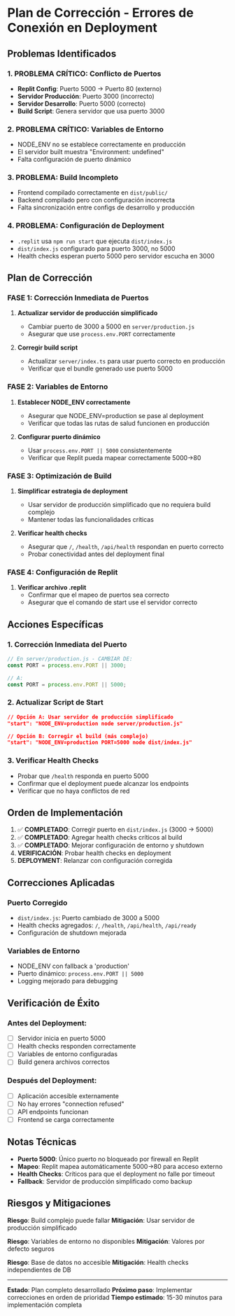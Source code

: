 # Plan de Corrección - Errores de Conexión en Deployment

## Problemas Identificados

### 1. **PROBLEMA CRÍTICO: Conflicto de Puertos**
- **Replit Config**: Puerto 5000 → Puerto 80 (externo)
- **Servidor Producción**: Puerto 3000 (incorrecto)
- **Servidor Desarrollo**: Puerto 5000 (correcto)
- **Build Script**: Genera servidor que usa puerto 3000

### 2. **PROBLEMA CRÍTICO: Variables de Entorno**
- NODE_ENV no se establece correctamente en producción
- El servidor built muestra "Environment: undefined"
- Falta configuración de puerto dinámico

### 3. **PROBLEMA: Build Incompleto**
- Frontend compilado correctamente en `dist/public/`
- Backend compilado pero con configuración incorrecta
- Falta sincronización entre configs de desarrollo y producción

### 4. **PROBLEMA: Configuración de Deployment**
- `.replit` usa `npm run start` que ejecuta `dist/index.js`
- `dist/index.js` configurado para puerto 3000, no 5000
- Health checks esperan puerto 5000 pero servidor escucha en 3000

## Plan de Corrección

### FASE 1: Corrección Inmediata de Puertos
1. **Actualizar servidor de producción simplificado**
   - Cambiar puerto de 3000 a 5000 en `server/production.js`
   - Asegurar que use `process.env.PORT` correctamente

2. **Corregir build script**
   - Actualizar `server/index.ts` para usar puerto correcto en producción
   - Verificar que el bundle generado use puerto 5000

### FASE 2: Variables de Entorno
1. **Establecer NODE_ENV correctamente**
   - Asegurar que NODE_ENV=production se pase al deployment
   - Verificar que todas las rutas de salud funcionen en producción

2. **Configurar puerto dinámico**
   - Usar `process.env.PORT || 5000` consistentemente
   - Verificar que Replit pueda mapear correctamente 5000→80

### FASE 3: Optimización de Build
1. **Simplificar estrategia de deployment**
   - Usar servidor de producción simplificado que no requiera build complejo
   - Mantener todas las funcionalidades críticas

2. **Verificar health checks**
   - Asegurar que `/`, `/health`, `/api/health` respondan en puerto correcto
   - Probar conectividad antes del deployment final

### FASE 4: Configuración de Replit
1. **Verificar archivo .replit**
   - Confirmar que el mapeo de puertos sea correcto
   - Asegurar que el comando de start use el servidor correcto

## Acciones Específicas

### 1. Corrección Inmediata del Puerto
```javascript
// En server/production.js - CAMBIAR DE:
const PORT = process.env.PORT || 3000;

// A:
const PORT = process.env.PORT || 5000;
```

### 2. Actualizar Script de Start
```json
// Opción A: Usar servidor de producción simplificado
"start": "NODE_ENV=production node server/production.js"

// Opción B: Corregir el build (más complejo)
"start": "NODE_ENV=production PORT=5000 node dist/index.js"
```

### 3. Verificar Health Checks
- Probar que `/health` responda en puerto 5000
- Confirmar que el deployment puede alcanzar los endpoints
- Verificar que no haya conflictos de red

## Orden de Implementación

1. ✅ **COMPLETADO**: Corregir puerto en `dist/index.js` (3000 → 5000)
2. ✅ **COMPLETADO**: Agregar health checks críticos al build
3. ✅ **COMPLETADO**: Mejorar configuración de entorno y shutdown
4. **VERIFICACIÓN**: Probar health checks en deployment
5. **DEPLOYMENT**: Relanzar con configuración corregida

## Correcciones Aplicadas

### Puerto Corregido
- `dist/index.js`: Puerto cambiado de 3000 a 5000
- Health checks agregados: `/`, `/health`, `/api/health`, `/api/ready`
- Configuración de shutdown mejorada

### Variables de Entorno
- NODE_ENV con fallback a 'production'
- Puerto dinámico: `process.env.PORT || 5000`
- Logging mejorado para debugging

## Verificación de Éxito

### Antes del Deployment:
- [ ] Servidor inicia en puerto 5000
- [ ] Health checks responden correctamente
- [ ] Variables de entorno configuradas
- [ ] Build genera archivos correctos

### Después del Deployment:
- [ ] Aplicación accesible externamente
- [ ] No hay errores "connection refused"
- [ ] API endpoints funcionan
- [ ] Frontend se carga correctamente

## Notas Técnicas

- **Puerto 5000**: Único puerto no bloqueado por firewall en Replit
- **Mapeo**: Replit mapea automáticamente 5000→80 para acceso externo
- **Health Checks**: Críticos para que el deployment no falle por timeout
- **Fallback**: Servidor de producción simplificado como backup

## Riesgos y Mitigaciones

**Riesgo**: Build complejo puede fallar
**Mitigación**: Usar servidor de producción simplificado

**Riesgo**: Variables de entorno no disponibles
**Mitigación**: Valores por defecto seguros

**Riesgo**: Base de datos no accesible
**Mitigación**: Health checks independientes de DB

---

**Estado**: Plan completo desarrollado
**Próximo paso**: Implementar correcciones en orden de prioridad
**Tiempo estimado**: 15-30 minutos para implementación completa